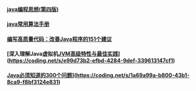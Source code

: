 ####  [java编程思想(第四版)](https://coding.net/s/cfe4b71c-f0bd-4fb5-bf04-4bc1c0b3be1b)
####  [java常用算法手册](https://coding.net/s/9f1eda0a-f208-4d06-b83c-99a56748ea1e)
####  [编写高质量代码：改善Java程序的151个建议](https://coding.net/s/346608fd-1bce-4f5c-a4ca-889e3a7e123f)
####  [深入理解Java虚拟机[JVM高级特性与最佳实践](周志明)](https://coding.net/s/e99d73b2-efbd-4284-9def-339613147cf1)
####  [Java必须知道的300个问题](周志明)](https://coding.net/s/1a69a99a-b800-43b1-8ca9-f8bf3124e831)